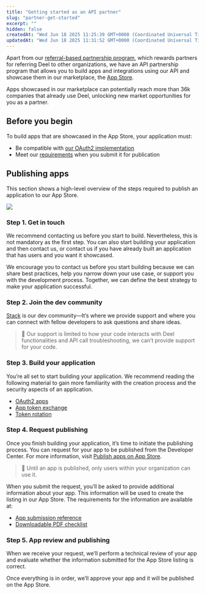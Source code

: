 ```yaml
---
title: "Getting started as an API partner"
slug: "partner-get-started"
excerpt: ""
hidden: false
createdAt: "Wed Jun 18 2025 11:25:39 GMT+0000 (Coordinated Universal Time)"
updatedAt: "Wed Jun 18 2025 11:31:52 GMT+0000 (Coordinated Universal Time)"
---
```

Apart from our [referral-based partnership program](https://www.deel.com/partner-program/), which rewards partners for referring Deel to other organizations, we have an API partnership program that allows you to build apps and integrations using our API and showcase them in our marketplace, the [App Store](https://www.deel.com/integrations/).

Apps showcased in our marketplace can potentially reach more than 36k companies that already use Deel, unlocking new market opportunities for you as a partner.

## Before you begin

To build apps that are showcased in the App Store, your application must:

- Be compatible with [our OAuth2 implementation](https://developer.deel.com/docs/oauth2)  
- Meet our [requirements](https://developer.deel.com/docs/app-listing#app-submission-reference) when you submit it for publication

## Publishing apps

This section shows a high-level overview of the steps required to publish an application to our App Store.

![](https://files.readme.io/5e166940663c7e75e3eba359d831918349ab20bf4c7eeadb3678013bc144bfd3-partner-get-started-diagram.png)


### Step 1. Get in touch

We recommend contacting us before you start to build. Nevertheless, this is not mandatory as the first step. You can also start building your application and then contact us, or contact us if you have already built an application that has users and you want it showcased.

We encourage you to contact us before you start building because we can share best practices, help you narrow down your use case, or support you with the development process. Together, we can define the best strategy to make your application successful.

### Step 2. Join the dev community

[Stack](https://stack.deel.com/) is our dev community—It’s where we provide support and where you can connect with fellow developers to ask questions and share ideas.

> 📘 Our support is limited to how your code interacts with Deel functionalities and API call troubleshooting, we can’t provide support for your code.

### Step 3. Build your application

You’re all set to start building your application. We recommend reading the following material to gain more familiarity with the creation process and the security aspects of an application.

- [OAuth2 apps](https://developer.deel.com/docs/oauth2-apps)  
- [App token exchange](https://developer.deel.com/docs/getting-started-1)  
- [Token rotation](https://developer.deel.com/docs/token-rotation)

### Step 4. Request publishing

Once you finish building your application, it’s time to initiate the publishing process. You can request for your app to be published from the Developer Center. For more information, visit [Publish apps on App Store](https://developer.deel.com/docs/app-listing).

> 📘 Until an app is published, only users within your organization can use it.

When you submit the request, you’ll be asked to provide additional information about your app. This information will be used to create the listing in our App Store. The requirements for the information are available at:

- [App submission reference](https://developer.deel.com/docs/app-listing#app-submission-reference)  
- [Downloadable PDF checklist](https://19498232.fs1.hubspotusercontent-na1.net/hubfs/19498232/Partnerships/Checklist%20_%20API%20Partner%20Submission%20-%20Questions_Checklist.pdf)

### Step 5. App review and publishing

When we receive your request, we’ll perform a technical review of your app and evaluate whether the information submitted for the App Store listing is correct.

Once everything is in order, we’ll approve your app and it will be published on the App Store.
